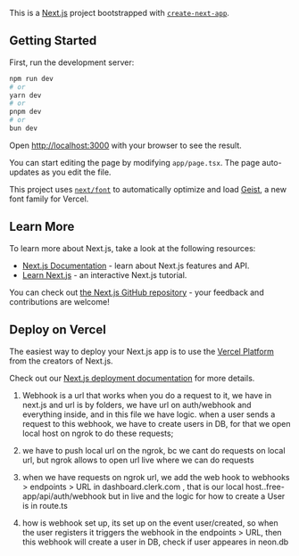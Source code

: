 This is a [Next.js](https://nextjs.org) project bootstrapped with [`create-next-app`](https://nextjs.org/docs/app/api-reference/cli/create-next-app).

## Getting Started

First, run the development server:

```bash
npm run dev
# or
yarn dev
# or
pnpm dev
# or
bun dev
```

Open [http://localhost:3000](http://localhost:3000) with your browser to see the result.

You can start editing the page by modifying `app/page.tsx`. The page auto-updates as you edit the file.

This project uses [`next/font`](https://nextjs.org/docs/app/building-your-application/optimizing/fonts) to automatically optimize and load [Geist](https://vercel.com/font), a new font family for Vercel.

## Learn More

To learn more about Next.js, take a look at the following resources:

- [Next.js Documentation](https://nextjs.org/docs) - learn about Next.js features and API.
- [Learn Next.js](https://nextjs.org/learn) - an interactive Next.js tutorial.

You can check out [the Next.js GitHub repository](https://github.com/vercel/next.js) - your feedback and contributions are welcome!

## Deploy on Vercel

The easiest way to deploy your Next.js app is to use the [Vercel Platform](https://vercel.com/new?utm_medium=default-template&filter=next.js&utm_source=create-next-app&utm_campaign=create-next-app-readme) from the creators of Next.js.

Check out our [Next.js deployment documentation](https://nextjs.org/docs/app/building-your-application/deploying) for more details.

1. Webhook is a url that works when you do a request to it, we have in next.js and url is by folders, we have url on auth/webhook and everything inside, and in this file we have logic. when a user sends a request to this webhook, we have to create users in DB, for that we open local host on ngrok to do these requests;

2. we have to push local url on the ngrok, bc we cant do requests on local url, but ngrok allows to open url live where we can do requests

3. when we have requests on ngrok url, we add the web hook to webhooks > endpoints > URL in dashboard.clerk.com , that is our local host..free-app/api/auth/webhook but in live and the logic for how to create a User is in route.ts

4. how is webhook set up, its set up on the event user/created, so when the user registers it triggers the webhook in the endpoints > URL, then this webhook will create a user in DB, check if user appeares in neon.db